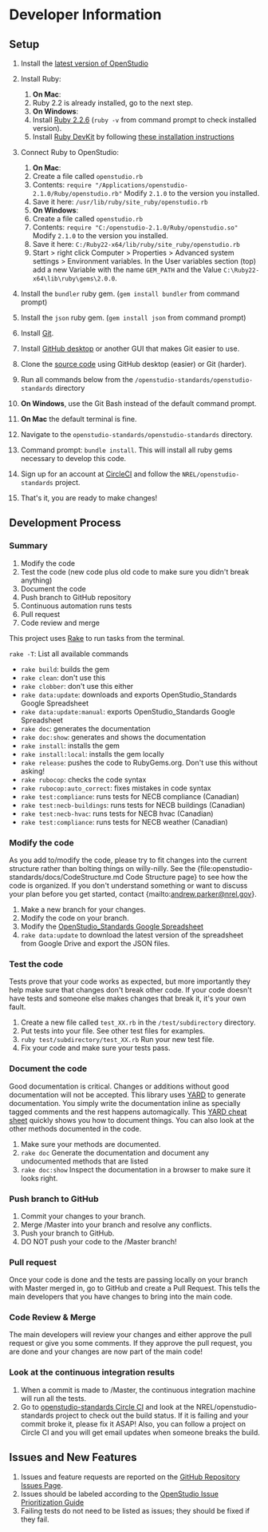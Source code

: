 # Developer Information

## Setup

1. Install the [latest version of OpenStudio](https://www.openstudio.net/downloads)
2. Install Ruby:
      1. **On Mac**:
      2. Ruby 2.2 is already installed, go to the next step.
      3. **On Windows**:
      4. Install [Ruby 2.2.6](http://rubyinstaller.org/downloads/) (`ruby -v` from command prompt to check installed version).
      5. Install [Ruby DevKit](http://rubyinstaller.org/downloads/) by following [these installation instructions](https://github.com/oneclick/rubyinstaller/wiki/Development-Kit)

4. Connect Ruby to OpenStudio:
	1. **On Mac**:
	2. Create a file called `openstudio.rb`
	3. Contents: `require "/Applications/openstudio-2.1.0/Ruby/openstudio.rb"` Modify `2.1.0` to the version you installed.
	4. Save it here: `/usr/lib/ruby/site_ruby/openstudio.rb`
	5. **On Windows**:
	6. Create a file called `openstudio.rb`
	7. Contents: `require "C:/openstudio-2.1.0/Ruby/openstudio.so"`  Modify `2.1.0` to the version you installed.
	8. Save it here: `C:/Ruby22-x64/lib/ruby/site_ruby/openstudio.rb`
	9. Start > right click Computer > Properties > Advanced system settings > Environment variables.  In the User variables section (top) add a new Variable with the name `GEM_PATH` and the Value `C:\Ruby22-x64\lib\ruby\gems\2.0.0`.

5. Install the `bundler` ruby gem. (`gem install bundler` from command prompt)
6. Install the `json` ruby gem. (`gem install json` from command prompt)
7. Install [Git](https://git-scm.com/).
8. Install [GitHub desktop](https://desktop.github.com/) or another GUI that makes Git easier to use.
8. Clone the [source code](https://github.com/NREL/openstudio-standards.git) using GitHub desktop (easier) or Git (harder).
9. Run all commands below from the `/openstudio-standards/openstudio-standards` directory 
10. **On Windows**, use the Git Bash instead of the default command prompt.
11. **On Mac** the default terminal is fine.
11. Navigate to the `openstudio-standards/openstudio-standards` directory.
12. Command prompt: `bundle install`. This will install all ruby gems necessary to develop this code.
13. Sign up for an account at [CircleCI](https://circleci.com/) and follow the `NREL/openstudio-standards` project.
14. That's it, you are ready to make changes!

## Development Process

### Summary

1. Modify the code
2. Test the code (new code plus old code to make sure you didn't break anything)
3. Document the code
5. Push branch to GitHub repository
6. Continuous automation runs tests
7. Pull request
8. Code review and merge 

This project uses [Rake](http://rake.rubyforge.org/) to run tasks from the terminal.  

`rake -T`: List all available commands

- `rake build`: builds the gem
- `rake clean`: don't use this
- `rake clobber`: don't use this either
- `rake data:update`: downloads and exports OpenStudio_Standards Google Spreadsheet
- `rake data:update:manual`: exports OpenStudio_Standards Google Spreadsheet
- `rake doc`: generates the documentation
- `rake doc:show`: generates and shows the documentation
- `rake install`: installs the gem
- `rake install:local`: installs the gem locally
- `rake release`: pushes the code to RubyGems.org. Don't use this without asking!
- `rake rubocop`: checks the code syntax
- `rake rubocop:auto_correct`: fixes mistakes in code syntax
- `rake test:compliance`: runs tests for NECB compliance (Canadian)
- `rake test:necb-buildings`: runs tests for NECB buildings (Canadian)
- `rake test:necb-hvac`: runs tests for NECB hvac (Canadian)
- `rake test:compliance`: runs tests for NECB weather (Canadian)
 
### Modify the code

As you add to/modify the code, please try to fit changes into the current structure rather than bolting things on willy-nilly.  See the {file:openstudio-standards/docs/CodeStructure.md Code Structure page} to see how the code is organized.  If you don't understand something or want to discuss your plan before you get started, contact {mailto:andrew.parker@nrel.gov}.

1. Make a new branch for your changes.
2. Modify the code on your branch.
3. Modify the [OpenStudio_Standards Google Spreadsheet](https://docs.google.com/spreadsheets/d/15-mlZrWbA4srtFHtWRP1dgPeuI5plFdjCb1B79fEukI/edit?usp=sharing)
4. `rake data:update` to download the latest version of the spreadsheet from Google Drive and export the JSON files.

### Test the code

Tests prove that your code works as expected, but more importantly they help make sure that changes don't break other code.  If your code doesn't have tests and someone else makes changes that break it, it's your own fault.

1. Create a new file called `test_XX.rb` in the `/test/subdirectory` directory.
2. Put tests into your file.  See other test files for examples.
2. `ruby test/subdirectory/test_XX.rb` Run your new test file.
3. Fix your code and make sure your tests pass.

### Document the code

Good documentation is critical.  Changes or additions without good documentation will not be accepted.  This library uses [YARD](http://yardoc.org/) to generate documentation.  You simply write the documentation inline as specially tagged comments and the rest happens automagically.  This [YARD cheat sheet](https://gist.github.com/chetan/1827484#methods) quickly shows you how to document things.  You can also look at the other methods documented in the code.

1. Make sure your methods are documented.
2. `rake doc` Generate the documentation and document any undocumented methods that are listed
3. `rake doc:show` Inspect the documentation in a browser to make sure it looks right.
   
### Push branch to GitHub

1. Commit your changes to your branch.
2. Merge /Master into your branch and resolve any conflicts.
2. Push your branch to GitHub.
3. DO NOT push your code to the /Master branch!

### Pull request

Once your code is done and the tests are passing locally on your branch with Master merged in, go to GitHub and create a Pull Request.  This tells the main developers that you have changes to bring into the main code.

### Code Review & Merge

The main developers will review your changes and either approve the pull request or give you some comments.  If they approve the pull request, you are done and your changes are now part of the main code!

### Look at the continuous integration results

1. When a commit is made to /Master, the continuous integration machine will run all the tests.
2. Go to [openstudio-standards Circle CI](https://circleci.com/gh/NREL/openstudio-standards) and look at the NREL/openstudio-standards project to check out the build status.  If it is failing and your commit broke it, please fix it ASAP!  Also, you can follow a project on Circle CI and you will get email updates when someone breaks the build.

## Issues and New Features

1. Issues and feature requests are reported on the [GitHub Repository Issues Page](https://github.com/NREL/openstudio-standards/issues ).
2. Issues should be labeled according to the [OpenStudio Issue Prioritization Guide](https://github.com/NREL/OpenStudio/wiki/Issue-Prioritization)
3. Failing tests do not need to be listed as issues; they should be fixed if they fail.
